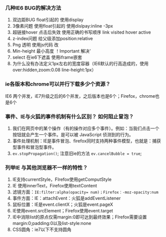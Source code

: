 ### 几种IE6 BUG的解决方法
1. 双边距BUG float引起的 使用display
2. 3像素问题 使用float引起的 使用dislpay:inline -3px
3. 超链接hover 点击后失效 使用正确的书写顺序 link visited hover active
4. z-index问题 给父级添加position:relative
5. Png 透明 使用js代码 改
6. Min-height 最小高度 ！Important 解决’
7. select 在ie6下遮盖 使用iframe嵌套
8. 为什么没有办法定义1px左右的宽度容器（IE6默认的行高造成的，使用over:hidden,zoom:0.08 line-height:1px）

### ie各版本和chrome可以并行下载多少个资源？
IE6 两个并发，iE7升级之后的6个并发，之后版本也是6个；Firefox，chrome也是6个

### 事件、IE与火狐的事件机制有什么区别？ 如何阻止冒泡？
1. 我们在网页中的某个操作（有的操作对应多个事件）。例如：当我们点击一个按钮就会产生一个事件。是可以被 JavaScript 侦测到的行为。
2. 事件处理机制：IE是事件冒泡、firefox同时支持两种事件模型，也就是：捕获型事件和冒泡型事件。
3. `ev.stopPropagation()`;
注意旧ie的方法 `ev.cancelBubble = true`;

### 列举IE 与其他浏览器不一样的特性？
1. IE支持currentStyle，FIrefox使用getComputStyle
2. IE 使用innerText，Firefox使用textContent
3. 滤镜方面：`IE:filter:alpha(opacity= num)；Firefox：-moz-opacity:num`
4. 事件方面：IE：attachEvent：火狐是addEventListener
5. 鼠标位置：IE是event.clientX；火狐是event.pageX
6. IE使用event.srcElement；Firefox使用event.target
7. IE中消除list的原点仅需margin:0即可达到最终效果；FIrefox需要设置margin:0;padding:0以及list-style:none
8. CSS圆角：ie7以下不支持圆角
